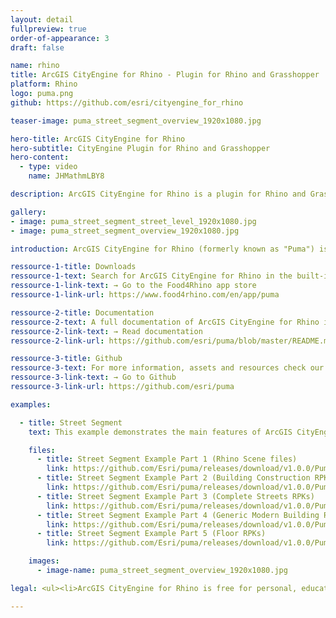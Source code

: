 ```yaml
---
layout: detail
fullpreview: true
order-of-appearance: 3
draft: false

name: rhino
title: ArcGIS CityEngine for Rhino - Plugin for Rhino and Grasshopper
platform: Rhino
logo: puma.png
github: https://github.com/esri/cityengine_for_rhino

teaser-image: puma_street_segment_overview_1920x1080.jpg

hero-title: ArcGIS CityEngine for Rhino
hero-subtitle: CityEngine Plugin for Rhino and Grasshopper
hero-content:
  - type: video
    name: JHMathmLBY8

description: ArcGIS CityEngine for Rhino is a plugin for Rhino and Grasshopper. It provides a Rhino command and Grasshopper components which enable the execution of CityEngine rules within a Rhino scene.

gallery:
- image: puma_street_segment_street_level_1920x1080.jpg
- image: puma_street_segment_overview_1920x1080.jpg

introduction: ArcGIS CityEngine for Rhino (formerly known as "Puma") is a plugin for <a href="https://www.rhino3d.com">Rhino and Grasshopper</a>. It provides a Rhino command and Grasshopper components which enable the execution of <a href="https://www.esri.com/software/cityengine">CityEngine</a> rules within a Rhino scene. Therefore, a Rhino artist or designer does not have to leave their familiar Rhino environment anymore to make use of CityEngine’s procedural modeling power. Complicated export-import steps are no longer needed, which also means that the procedural models do not need to be “baked” anymore. The building or street models stay procedural during the entire design or planning workflow. Consequently, the user can change any attributes of the building or street models easily by connecting them to other Grasshopper components.<br/><br/>CityEngine for Rhino requires Rule Packages (RPK) as input, which are authored in CityEngine. An RPK includes assets and a CGA rule file which encodes an architectural style. Comprehensive RPK examples are available below and can be used “out-of-the-box”. More examples for CGA rule files can additionally be found in the <a href="https://doc.arcgis.com/en/cityengine/latest/tutorials/introduction-to-the-cityengine-tutorials.htm" target="_blank">CityEngine tutorials</a>.<br/><br/>CityEngine for Rhino is well suited for managing the procedural generation of architectural 3D content in design and urban planning scenarios. However, CityEngine for Rhino is restricted to the procedural generation of buildings and street detailing/furniture. CityEngine for Rhino does not include the city layout and street network editing tools of CityEngine itself (i.e. the rich CityEngine toolset to design a city from scratch or based on geographic data is still needed).<br/><br/><strong><i>ArcGIS CityEngine for Rhino is free for personal, educational, and non-commercial use. Commercial use requires at least one commercial license of the latest CityEngine version installed in the organization. Redistribution or web service offerings are not allowed unless expressly permitted. Please refer to the licensing section below for more detailed licensing information.</strong></i>

ressource-1-title: Downloads
ressource-1-text: Search for ArcGIS CityEngine for Rhino in the built-in <strong>Package Manager of Rhino</strong> (recommended) or manually download from the Food4Rhino app store.
ressource-1-link-text: → Go to the Food4Rhino app store
ressource-1-link-url: https://www.food4rhino.com/en/app/puma

ressource-2-title: Documentation
ressource-2-text: A full documentation of ArcGIS CityEngine for Rhino is available on our github repository.
ressource-2-link-text: → Read documentation
ressource-2-link-url: https://github.com/esri/puma/blob/master/README.md

ressource-3-title: Github
ressource-3-text: For more information, assets and resources check our Github repository.
ressource-3-link-text: → Go to Github
ressource-3-link-url: https://github.com/esri/puma

examples:

  - title: Street Segment
    text: This example demonstrates the main features of ArcGIS CityEngine for Rhino in a compact scene. Starting from various input shapes (street shapes and building/floor footprints), multiple different Rule Packages are applied to create models ranging from abstract building volumes to realistic facades and street-level scenes. Extract the contents of all 5 zips into a <strong>single directory</strong> then open the Rhino and Grasshopper files and CityEngine for Rhino will find the RPKs automatically.

    files:
      - title: Street Segment Example Part 1 (Rhino Scene files)
        link: https://github.com/Esri/puma/releases/download/v1.0.0/Puma_Street_Segment_Example_Part_1_Rhino.Files.zip
      - title: Street Segment Example Part 2 (Building Construction RPKs)
        link: https://github.com/Esri/puma/releases/download/v1.0.0/Puma_Street_Segment_Example_Part_2_Building_Construction_RPKs.zip
      - title: Street Segment Example Part 3 (Complete Streets RPKs)
        link: https://github.com/Esri/puma/releases/download/v1.0.0/Puma_Street_Segment_Example_Part_3_Complete_Street_RPKs.zip
      - title: Street Segment Example Part 4 (Generic Modern Building RPKs)
        link: https://github.com/Esri/puma/releases/download/v1.0.0/Puma_Street_Segment_Example_Part_4_Generic_Modern_Building_RPKs.zip
      - title: Street Segment Example Part 5 (Floor RPKs)
        link: https://github.com/Esri/puma/releases/download/v1.0.0/Puma_Street_Segment_Example_Part_5_Floor_RPKs.zip

    images:
      - image-name: puma_street_segment_overview_1920x1080.jpg

legal: <ul><li>ArcGIS CityEngine for Rhino is free for personal, educational, and non-commercial use. Commercial use requires at least one commercial license of the latest CityEngine version installed in the organization. Redistribution or web service offerings are not allowed unless expressly permitted.</li><li>ArcGIS CityEngine for Rhino is under the same license as the included <a href="./cityenginesdk#legal-section">CityEngine SDK</a>.</li><li>All content in the "Examples" directory/section is licensed under the APACHE 2.0 license. You may obtain a copy of this license at <a href="https://www.apache.org/licenses/LICENSE-2.0" target="_blank">https://www.apache.org/licenses/LICENSE-2.0</a>.</li><li>For questions or enquiries, please contact <a href= "mailto:cityengine-info@esri.com">cityengine-info@esri.com</a></li></ul>

---
```

